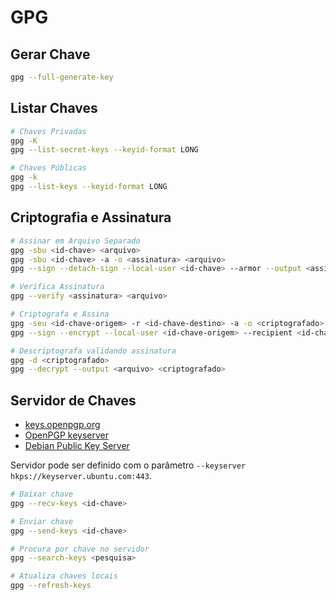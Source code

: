 # GPG

<div class="page-toc">

<!-- toc -->

</div>

## Gerar Chave

```sh
gpg --full-generate-key
```

## Listar Chaves

```sh
# Chaves Privadas
gpg -K
gpg --list-secret-keys --keyid-format LONG

# Chaves Públicas
gpg -k
gpg --list-keys --keyid-format LONG
```

## Criptografia e Assinatura

```sh
# Assinar em Arquivo Separado
gpg -sbu <id-chave> <arquivo>
gpg -sbu <id-chave> -a -o <assinatura> <arquivo>
gpg --sign --detach-sign --local-user <id-chave> --armor --output <assinatura> <arquivo>

# Verifica Assinatura
gpg --verify <assinatura> <arquivo>

# Criptografa e Assina
gpg -seu <id-chave-origem> -r <id-chave-destino> -a -o <criptografado> <arquivo>
gpg --sign --encrypt --local-user <id-chave-origem> --recipient <id-chave-destino> --armor --output <criptografado> <arquivo>

# Descriptografa validando assinatura
gpg -d <criptografado>
gpg --decrypt --output <arquivo> <criptografado>
```

## Servidor de Chaves

- [keys.openpgp.org](https://keys.openpgp.org/)
- [OpenPGP keyserver](https://keyserver.ubuntu.com/)
- [Debian Public Key Server](https://keyring.debian.org/)

Servidor pode ser definido com o parâmetro `--keyserver hkps://keyserver.ubuntu.com:443`.

```sh
# Baixar chave
gpg --recv-keys <id-chave>

# Enviar chave
gpg --send-keys <id-chave>

# Procura por chave no servidor
gpg --search-keys <pesquisa>

# Atualiza chaves locais
gpg --refresh-keys
```
